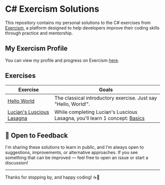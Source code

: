 # C# Exercism Solutions

This repository contains my personal solutions to the C# exercises from [Exercism](https://exercism.org/), a platform designed to help developers improve their coding skills through practice and mentorship.


## My Exercism Profile

You can view my profile and progress on Exercism [here](https://exercism.org/profiles/Valmati).

## Exercises

| Exercise                    | Goals                                                            |
|-----------------------------|------------------------------------------------------------------|
| [Hello World](hello-world)  | The classical introductory exercise. Just say "Hello, World!".   |
| [Lucian's Luscious Lasagna](lucians-luscious-lasagna)  | While completing Lucian's Luscious Lasagna, you'll learn 1 concept: [Basics](https://exercism.org/tracks/csharp/concepts/basics)   |


## 💬 Open to Feedback

I'm sharing these solutions to learn in public, and I'm always open to suggestions, improvements, or alternative
approaches. If you see something that can be improved — feel free to open an issue or start a discussion!

---

Thanks for stopping by, and happy coding! ☕🚀
